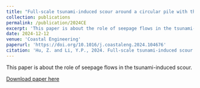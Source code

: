 ```yaml
---
title: "Full-scale tsunami-induced scour around a circular pile with three-dimensional seepage"
collection: publications
permalink: /publication/2024CE
excerpt: 'This paper is about the role of seepage flows in the tsunami-induced scour.'
date: 2024-12-12
venue: 'Coastal Engineering'
paperurl: 'https://doi.org/10.1016/j.coastaleng.2024.104676'
citation: 'Hu, Z. and Li, Y.P., 2024. Full-scale tsunami-induced scour around a circular pile with three-dimensional seepage. <i>Coast. Eng.</i>, 197: 104676.'
---
```

This paper is about the role of seepage flows in the tsunami-induced scour.

[Download paper here](http://huzhengyu.github.io/files/2024CE.pdf)